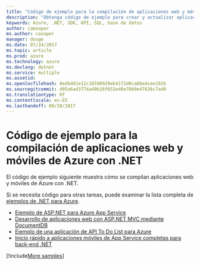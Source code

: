 ```yaml
---
title: "Código de ejemplo para la compilación de aplicaciones web y móviles de Azure con .NET"
description: "Obtenga código de ejemplo para crear y actualizar aplicaciones web de Azure mediante .NET."
keywords: Azure, .NET, SDK, API, SQL, base de datos
author: camsoper
ms.author: casoper
manager: douge
ms.date: 07/24/2017
ms.topic: article
ms.prod: azure
ms.technology: azure
ms.devlang: dotnet
ms.service: multiple
ms.assetid: 
ms.openlocfilehash: 8edbdd1e12c18598929eb4172d0ca8be4cee192b
ms.sourcegitcommit: d95a6ad3774a49b16f652e40e7860e47636c7ad0
ms.translationtype: HT
ms.contentlocale: es-ES
ms.lasthandoff: 08/28/2017
---
```

# <a name="sample-code-for-building-azure-web-and-mobile-apps-with-net"></a>Código de ejemplo para la compilación de aplicaciones web y móviles de Azure con .NET

El código de ejemplo siguiente muestra cómo se compilan aplicaciones web y móviles de Azure con .NET.

Si se necesita código para otras tareas, puede examinar la lista completa de [ejemplos de .NET para Azure](https://azure.microsoft.com/resources/samples/?platform=dotnet&view=azure-dotnet).

- [Ejemplo de ASP.NET para Azure App Service](https://azure.microsoft.com/en-us/resources/samples/app-service-web-dotnet-get-started/)
- [Desarrollo de aplicaciones web con ASP.NET MVC mediante DocumentDB](https://azure.microsoft.com/en-us/resources/samples/documentdb-dotnet-todo-app/
)
- [Ejemplo de una aplicación de API To Do List para Azure](https://azure.microsoft.com/en-us/resources/samples/app-service-api-dotnet-todo-list/?cdn=disable)
- [Inicio rápido a aplicaciones móviles de App Service completas para back-end .NET](https://azure.microsoft.com/en-us/resources/samples/app-service-mobile-dotnet-backend-quickstart/)


[!include[More samples](includes/more-samples.md)]
